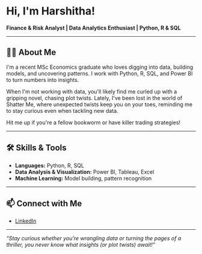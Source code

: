 # Hi, I'm Harshitha!

**Finance & Risk Analyst | Data Analytics Enthusiast | Python, R & SQL**

---

## 👩‍💻 About Me

I'm a recent MSc Economics graduate who loves digging into data, building models, and uncovering patterns. I work with Python, R, SQL, and Power BI to turn numbers into insights.

When I'm not working with data, you'll likely find me curled up with a gripping novel, chasing plot twists. Lately, I've been lost in the world of Shatter Me, where unexpected twists keep you on your toes, reminding me to stay curious even when tackling new data. 

Hit me up if you're a fellow bookworm or have killer trading strategies!

---

## 🛠️ Skills & Tools

- **Languages:** Python, R, SQL
- **Data Analysis & Visualization:** Power BI, Tableau, Excel
- **Machine Learning:** Model building, pattern recognition

---

## 📫 Connect with Me

- [LinkedIn](https://www.linkedin.com/in/harshitha-seshu/)

---

*“Stay curious whether you’re wrangling data or turning the pages of a thriller, you never know what insights (or plot twists) await!”*
